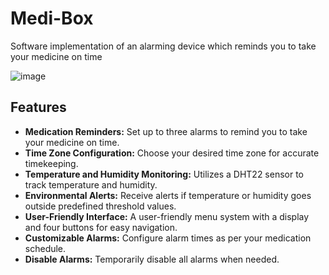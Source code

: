 # Medi-Box
Software implementation of an alarming device which reminds you to take your medicine on time

![image](https://github.com/Sithminii/Medi-Box/assets/129846300/900a46eb-9ccd-4966-8dff-457225667ddd)

## Features

- **Medication Reminders:** Set up to three alarms to remind you to take your medicine on time.
- **Time Zone Configuration:** Choose your desired time zone for accurate timekeeping.
- **Temperature and Humidity Monitoring:** Utilizes a DHT22 sensor to track temperature and humidity.
- **Environmental Alerts:** Receive alerts if temperature or humidity goes outside predefined threshold values.
- **User-Friendly Interface:** A user-friendly menu system with a display and four buttons for easy navigation.
- **Customizable Alarms:** Configure alarm times as per your medication schedule.
- **Disable Alarms:** Temporarily disable all alarms when needed.
